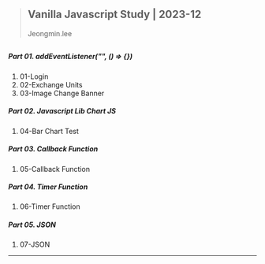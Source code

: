 > ##
> ## Vanilla Javascript Study | 2023-12
> Jeongmin.lee
> ##

##
##### Part 01. addEventListener("", () => {})
1. 01-Login
2. 02-Exchange Units
3. 03-Image Change Banner

##### Part 02. Javascript Lib Chart JS
1. 04-Bar Chart Test

##### Part 03. Callback Function
1. 05-Callback Function

##### Part 04. Timer Function
1. 06-Timer Function

##### Part 05. JSON
1. 07-JSON

---
